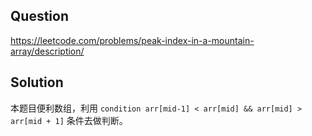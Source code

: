 ## Question

https://leetcode.com/problems/peak-index-in-a-mountain-array/description/

## Solution

本题目便利数组，利用 `condition arr[mid-1] < arr[mid] && arr[mid] > arr[mid + 1]` 条件去做判断。
